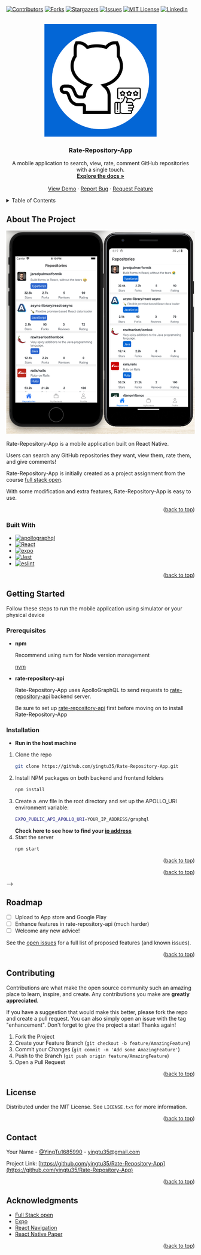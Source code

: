 <!-- Improved compatibility of back to top link: See: https://github.com/othneildrew/Best-README-Template/pull/73 -->
<a name="readme-top"></a>
<!--
*** Thanks for checking out the Best-README-Template. If you have a suggestion
*** that would make this better, please fork the repo and create a pull request
*** or simply open an issue with the tag "enhancement".
*** Don't forget to give the project a star!
*** Thanks again! Now go create something AMAZING! :D
-->



<!-- PROJECT SHIELDS -->
<!--
*** I'm using markdown "reference style" links for readability.
*** Reference links are enclosed in brackets [ ] instead of parentheses ( ).
*** See the bottom of this document for the declaration of the reference variables
*** for contributors-url, forks-url, etc. This is an optional, concise syntax you may use.
*** https://www.markdownguide.org/basic-syntax/#reference-style-links
-->
[![Contributors][contributors-shield]][contributors-url]
[![Forks][forks-shield]][forks-url]
[![Stargazers][stars-shield]][stars-url]
[![Issues][issues-shield]][issues-url]
[![MIT License][license-shield]][license-url]
[![LinkedIn][linkedin-shield]][linkedin-url]



<!-- PROJECT LOGO -->
<br />
<div align="center">
  <a href="https://github.com/yingtu35/Rate-Repository-App">
    <img src="assets/icon1.png" alt="Logo" width="300">
  </a>

<h3 align="center">Rate-Repository-App</h3>

  <p align="center">
    A mobile application to search, view, rate, comment GitHub repositories with a single touch.
    <br />
    <a href="https://github.com/yingtu35/Rate-Repository-App"><strong>Explore the docs »</strong></a>
    <br />
    <br />
    <a href="https://github.com/yingtu35/Rate-Repository-App">View Demo</a>
    ·
    <a href="https://github.com/yingtu35/Rate-Repository-App/issues">Report Bug</a>
    ·
    <a href="https://github.com/yingtu35/Rate-Repository-App/issues">Request Feature</a>
  </p>
</div>



<!-- TABLE OF CONTENTS -->
<details>
  <summary>Table of Contents</summary>
  <ol>
    <li>
      <a href="#about-the-project">About The Project</a>
      <ul>
        <li><a href="#built-with">Built With</a></li>
      </ul>
    </li>
    <li>
      <a href="#getting-started">Getting Started</a>
      <ul>
        <li><a href="#prerequisites">Prerequisites</a></li>
        <li><a href="#installation">Installation</a></li>
      </ul>
    </li>
    <!-- <li><a href="#usage">Usage</a></li> -->
    <li><a href="#roadmap">Roadmap</a></li>
    <li><a href="#contributing">Contributing</a></li>
    <li><a href="#license">License</a></li>
    <li><a href="#contact">Contact</a></li>
    <li><a href="#acknowledgments">Acknowledgments</a></li>
  </ol>
</details>



<!-- ABOUT THE PROJECT -->
## About The Project

[![Product Name Screen Shot][product-screenshot]](https://example.com)

Rate-Repository-App is a mobile application built on React Native.

Users can search any GitHub repositories they want, view them, rate them, and give comments!

Rate-Repository-App is initially created as a project assignment from the course [full stack open](https://fullstackopen.com/en/).

With some modification and extra features, Rate-Repository-App is easy to use.

<p align="right">(<a href="#readme-top">back to top</a>)</p>



### Built With

* [![apollographql][apollographql.com]][apollographql-url]
* [![React][React.js]][React-url]
* [![expo][expo.dev]][expo-url]
* [![Jest][jest.com]][jest-url]
* [![eslint][eslint.org]][eslint-url]

<p align="right">(<a href="#readme-top">back to top</a>)</p>



<!-- GETTING STARTED -->
## Getting Started

Follow these steps to run the mobile application using simulator or your physical device

### Prerequisites

* **npm**
  
  Recommend using nvm for Node version management

  [nvm][nvm-url]
* **rate-repository-api**
  
  Rate-Repository-App uses ApolloGraphQL to send requests to [rate-repository-api](https://github.com/fullstack-hy2020/rate-repository-api) backend server.
  
  Be sure to set up [rate-repository-api](https://github.com/fullstack-hy2020/rate-repository-api) first before moving on to install Rate-Repository-App

### Installation
* **Run in the host machine**
1. Clone the repo
   ```sh
   git clone https://github.com/yingtu35/Rate-Repository-App.git
   ```
2. Install NPM packages on both backend and frontend folders
   ```sh
   npm install
   ```
3. Create a .env file in the root directory and set up the APOLLO_URI environment variable:
   ```sh
   EXPO_PUBLIC_API_APOLLO_URI=YOUR_IP_ADDRESS/graphql
   ```
   **Check here to see how to find your [ip address](https://fullstackopen.com/en/part10/communicating_with_server#http-requests)**
4. Start the server
    ```sh
    npm start
    ```

<p align="right">(<a href="#readme-top">back to top</a>)</p>



<!-- USAGE EXAMPLES -->
<!-- ## Usage

Enjoy the short demo using ios simulator to see how Rate-Repository-App works.

[Demo][demo-url]
<!-- 
[![Rate-Repository-App demo](images/video%20thumbnail.png)](http://www.youtube.com/watch?v=MnJX33HtIVE "Rate-Repository-App demo") -->

<p align="right">(<a href="#readme-top">back to top</a>)</p> -->



<!-- ROADMAP -->
## Roadmap

- [ ] Upload to App store and Google Play
- [ ] Enhance features in rate-repository-api (much harder)
- [ ] Welcome any new advice!
    <!-- - [ ] Nested Feature -->

See the [open issues](https://github.com/yingtu35/Rate-Repository-App/issues) for a full list of proposed features (and known issues).

<p align="right">(<a href="#readme-top">back to top</a>)</p>



<!-- CONTRIBUTING -->
## Contributing

Contributions are what make the open source community such an amazing place to learn, inspire, and create. Any contributions you make are **greatly appreciated**.

If you have a suggestion that would make this better, please fork the repo and create a pull request. You can also simply open an issue with the tag "enhancement".
Don't forget to give the project a star! Thanks again!

1. Fork the Project
2. Create your Feature Branch (`git checkout -b feature/AmazingFeature`)
3. Commit your Changes (`git commit -m 'Add some AmazingFeature'`)
4. Push to the Branch (`git push origin feature/AmazingFeature`)
5. Open a Pull Request

<p align="right">(<a href="#readme-top">back to top</a>)</p>



<!-- LICENSE -->
## License

Distributed under the MIT License. See `LICENSE.txt` for more information.

<p align="right">(<a href="#readme-top">back to top</a>)</p>



<!-- CONTACT -->
## Contact

Your Name - [@YingTu1685990](https://twitter.com/YingTu1685990) - yingtu35@gmail.com

Project Link: [https://github.com/yingtu35/Rate-Repository-App](https://github.com/yingtu35/Rate-Repository-App)

<p align="right">(<a href="#readme-top">back to top</a>)</p>



<!-- ACKNOWLEDGMENTS -->
## Acknowledgments

* [Full Stack open](https://fullstackopen.com/en/)
* [Expo](https://expo.dev/)
* [React Navigation](https://reactnavigation.org/)
* [React Native Paper](https://reactnativepaper.com/)
<!-- * []()
* []() -->

<p align="right">(<a href="#readme-top">back to top</a>)</p>



<!-- MARKDOWN LINKS & IMAGES -->
<!-- https://www.markdownguide.org/basic-syntax/#reference-style-links -->
[contributors-shield]: https://img.shields.io/github/contributors/yingtu35/Rate-Repository-App.svg?style=for-the-badge
[contributors-url]: https://github.com/yingtu35/Rate-Repository-App/graphs/contributors
[forks-shield]: https://img.shields.io/github/forks/yingtu35/Rate-Repository-App.svg?style=for-the-badge
[forks-url]: https://github.com/yingtu35/Rate-Repository-App/network/members
[stars-shield]: https://img.shields.io/github/stars/yingtu35/Rate-Repository-App.svg?style=for-the-badge
[stars-url]: https://github.com/yingtu35/Rate-Repository-App/stargazers
[issues-shield]: https://img.shields.io/github/issues/yingtu35/Rate-Repository-App.svg?style=for-the-badge
[issues-url]: https://github.com/yingtu35/Rate-Repository-App/issues
[license-shield]: https://img.shields.io/github/license/yingtu35/Rate-Repository-App.svg?style=for-the-badge
[license-url]: https://github.com/yingtu35/Rate-Repository-App/blob/master/LICENSE.txt
[linkedin-shield]: https://img.shields.io/badge/-LinkedIn-black.svg?style=for-the-badge&logo=linkedin&colorB=0A66C2
[linkedin-url]: https://linkedin.com/in/yingtu
[product-screenshot]: assets/product.png
[React.js]: https://img.shields.io/badge/React-20232A?style=for-the-badge&logo=react&logoColor=61DAFB
[React-url]: https://reactjs.org/
[eslint.org]: https://img.shields.io/badge/eslint-4B32C3?style=for-the-badge&logo=eslint&logoColor=white
[eslint-url]: https://www.eslint.com/
[expo.dev]: https://img.shields.io/badge/expo-000020?style=for-the-badge&logo=expo&logoColor=white
[expo-url]: https://expojs.com/
[apollographql.com]: https://img.shields.io/badge/apollographql-311C87?style=for-the-badge&logo=apollographql&logoColor=white
[apollographql-url]: https://apollographql.com/
[nvm-url]: https://github.com/nvm-sh/nvm
[jest.com]: https://img.shields.io/badge/Jest-15C213?style=for-the-badge&logo=Jest&logoColor=C21325
[jest-url]: https://jestjs.io/
[demo-url]: https://youtu.be/7ITpYW81BAs
